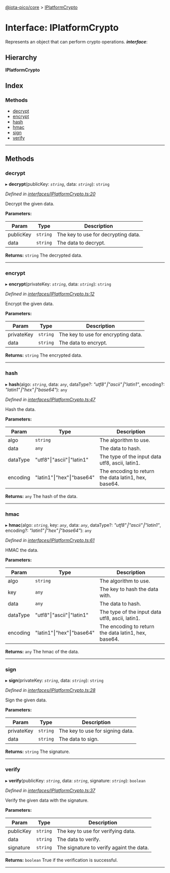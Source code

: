 [@iota-pico/core](../README.md) > [IPlatformCrypto](../interfaces/iplatformcrypto.md)

# Interface: IPlatformCrypto

Represents an object that can perform crypto operations.
*__interface__*: 

## Hierarchy

**IPlatformCrypto**

## Index

### Methods

* [decrypt](iplatformcrypto.md#decrypt)
* [encrypt](iplatformcrypto.md#encrypt)
* [hash](iplatformcrypto.md#hash)
* [hmac](iplatformcrypto.md#hmac)
* [sign](iplatformcrypto.md#sign)
* [verify](iplatformcrypto.md#verify)

---

## Methods

<a id="decrypt"></a>

###  decrypt

▸ **decrypt**(publicKey: *`string`*, data: *`string`*): `string`

*Defined in [interfaces/IPlatformCrypto.ts:20](https://github.com/iota-pico/core/blob/35412fd/src/interfaces/IPlatformCrypto.ts#L20)*

Decrypt the given data.

**Parameters:**

| Param | Type | Description |
| ------ | ------ | ------ |
| publicKey | `string`   |  The key to use for decrypting data. |
| data | `string`   |  The data to decrypt. |

**Returns:** `string`
The decrypted data.

___

<a id="encrypt"></a>

###  encrypt

▸ **encrypt**(privateKey: *`string`*, data: *`string`*): `string`

*Defined in [interfaces/IPlatformCrypto.ts:12](https://github.com/iota-pico/core/blob/35412fd/src/interfaces/IPlatformCrypto.ts#L12)*

Encrypt the given data.

**Parameters:**

| Param | Type | Description |
| ------ | ------ | ------ |
| privateKey | `string`   |  The key to use for encrypting data. |
| data | `string`   |  The data to encrypt. |

**Returns:** `string`
The encrypted data.

___

<a id="hash"></a>

###  hash

▸ **hash**(algo: *`string`*, data: *`any`*, dataType?: *"utf8"⎮"ascii"⎮"latin1"*, encoding?: *"latin1"⎮"hex"⎮"base64"*): `any`

*Defined in [interfaces/IPlatformCrypto.ts:47](https://github.com/iota-pico/core/blob/35412fd/src/interfaces/IPlatformCrypto.ts#L47)*

Hash the data.

**Parameters:**

| Param | Type | Description |
| ------ | ------ | ------ |
| algo | `string`   |  The algorithm to use. |
| data | `any`   |  The data to hash. |
| dataType | "utf8"⎮"ascii"⎮"latin1"   |  The type of the input data utf8, ascii, latin1. |
| encoding | "latin1"⎮"hex"⎮"base64"   |  The encoding to return the data latin1, hex, base64. |

**Returns:** `any`
The hash of the data.

___

<a id="hmac"></a>

###  hmac

▸ **hmac**(algo: *`string`*, key: *`any`*, data: *`any`*, dataType?: *"utf8"⎮"ascii"⎮"latin1"*, encoding?: *"latin1"⎮"hex"⎮"base64"*): `any`

*Defined in [interfaces/IPlatformCrypto.ts:61](https://github.com/iota-pico/core/blob/35412fd/src/interfaces/IPlatformCrypto.ts#L61)*

HMAC the data.

**Parameters:**

| Param | Type | Description |
| ------ | ------ | ------ |
| algo | `string`   |  The algorithm to use. |
| key | `any`   |  The key to hash the data with. |
| data | `any`   |  The data to hash. |
| dataType | "utf8"⎮"ascii"⎮"latin1"   |  The type of the input data utf8, ascii, latin1. |
| encoding | "latin1"⎮"hex"⎮"base64"   |  The encoding to return the data latin1, hex, base64. |

**Returns:** `any`
The hmac of the data.

___

<a id="sign"></a>

###  sign

▸ **sign**(privateKey: *`string`*, data: *`string`*): `string`

*Defined in [interfaces/IPlatformCrypto.ts:28](https://github.com/iota-pico/core/blob/35412fd/src/interfaces/IPlatformCrypto.ts#L28)*

Sign the given data.

**Parameters:**

| Param | Type | Description |
| ------ | ------ | ------ |
| privateKey | `string`   |  The key to use for signing data. |
| data | `string`   |  The data to sign. |

**Returns:** `string`
The signature.

___

<a id="verify"></a>

###  verify

▸ **verify**(publicKey: *`string`*, data: *`string`*, signature: *`string`*): `boolean`

*Defined in [interfaces/IPlatformCrypto.ts:37](https://github.com/iota-pico/core/blob/35412fd/src/interfaces/IPlatformCrypto.ts#L37)*

Verify the given data with the signature.

**Parameters:**

| Param | Type | Description |
| ------ | ------ | ------ |
| publicKey | `string`   |  The key to use for verifying data. |
| data | `string`   |  The data to verify. |
| signature | `string`   |  The signature to verify againt the data. |

**Returns:** `boolean`
True if the verification is successful.

___

